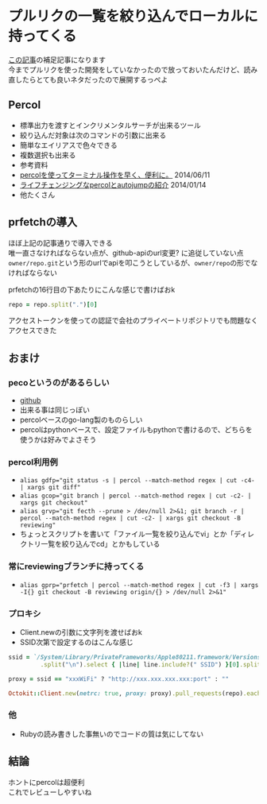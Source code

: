 # プルリクの一覧を絞り込んでローカルに持ってくる
[この記事](http://qiita.com/yuku_t/items/f53a9d3ea92614b0927d)の補足記事になります  
今までプルリクを使った開発をしていなかったので放っておいたんだけど、読み直したらとても良いネタだったので展開するっぺよ

## Percol
+ 標準出力を渡すとインクリメンタルサーチが出来るツール
+ 絞り込んだ対象は次のコマンドの引数に出来る
 + 簡単なエイリアスで色々できる
 + 複数選択も出来る
+ 参考資料
 + [percolを使ってターミナル操作を早く、便利に。](http://d.hatena.ne.jp/sugyan/20140611/1402487717) 2014/06/11
 + [ライフチェンジングなpercolとautojumpの紹介](http://blog.zoncoen.net/blog/2014/01/14/percol-autojump-with-zsh/) 2014/01/14
 + 他たくさん

## prfetchの導入
ほぼ上記の記事通りで導入できる  
唯一直さなければならない点が、github-apiのurl変更? に追従していない点  
`owner/repo.git`という形のurlでapiを叩こうとしているが、`owner/repo`の形でなければならない

prfetchの16行目の下あたりにこんな感じで書けばおk
```Ruby
repo = repo.split(".")[0]
```

アクセストークンを使っての認証で会社のプライベートリポジトリでも問題なくアクセスできた

## おまけ
### pecoというのがあるらしい
+ [github](https://github.com/peco/peco)
+ 出来る事は同じっぽい
+ percolベースのgo-lang製のものらしい
+ percolはpythonベースで、設定ファイルもpythonで書けるので、どちらを使うかは好みでよさそう

### percol利用例
+ `alias gdfp="git status -s | percol --match-method regex | cut -c4- | xargs git diff"`
+ `alias gcop="git branch | percol --match-method regex | cut -c2- | xargs git checkout"`
+ `alias grvp="git fecth --prune > /dev/null 2>&1; git branch -r | percol --match-method regex | cut -c2- | xargs git checkout -B reviewing"`
+ ちょっとスクリプトを書いて「ファイル一覧を絞り込んでvi」とか「ディレクトリ一覧を絞り込んでcd」とかもしている

### 常にreviewingブランチに持ってくる
+ `alias gprp="prfetch | percol --match-method regex | cut -f3 | xargs -I{} git checkout -B reviewing origin/{} > /dev/null 2>&1"`

### プロキシ
+ Client.newの引数に文字列を渡せばおk
+ SSID次第で設定するのはこんな感じ
```Ruby
ssid = `/System/Library/PrivateFrameworks/Apple80211.framework/Versions/Current/Resources/airport -I `
         .split("\n").select { |line| line.include?(" SSID") }[0].split(":")[1].strip()

proxy = ssid == "xxxWiFi" ? "http://xxx.xxx.xxx.xxx:port" : ""

Octokit::Client.new(netrc: true, proxy: proxy).pull_requests(repo).each do |pr|
```

### 他
+ Rubyの読み書きした事無いのでコードの質は気にしてない

## 結論
ホントにpercolは超便利  
これでレビューしやすいね
